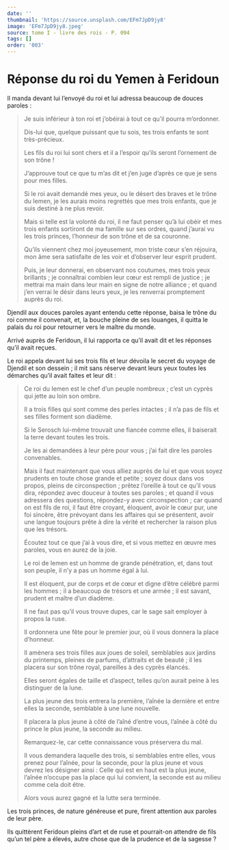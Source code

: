 ```yaml
---
date: ''
thumbnail: 'https://source.unsplash.com/EFm7JpD9jy8'
image: 'EFm7JpD9jy8.jpeg'
source: tome I - livre des rois - P. 094
tags: []
order: '003'
---
```


# Réponse du roi du Yemen à Feridoun

Il manda devant lui l’envoyé du roi et lui adressa beaucoup de douces paroles :

> Je suis inférieur à ton roi et j’obéirai à tout ce qu’il pourra m’ordonner.
>
> Dis-lui que, quelque puissant que tu sois, tes trois enfants te sont très-précieux.
>
> Les fils du roi lui sont chers et il a l’espoir qu’ils seront l’ornement de son trône !
>
> J’approuve tout ce que tu m’as dit et j’en juge d’après ce que je sens pour mes filles.
>
> Si le roi avait demandé mes yeux, ou le désert des braves et le trône du Iemen, je les aurais moins regrettés que mes trois enfants, que je suis destiné à ne plus revoir.
>
> Mais si telle est la volonté du roi, il ne faut penser qu’à lui obéir et mes trois enfants sortiront de ma famille sur ses ordres, quand j’aurai vu les trois princes, l’honneur de son trône et de sa couronne.
>
> Qu’ils viennent chez moi joyeusement, mon triste cœur s’en réjouira, mon âme sera satisfaite de les voir et d’observer leur esprit prudent.
>
> Puis, je leur donnerai, en observant nos coutumes, mes trois yeux brillants ; je connaîtrai combien leur cœur est rempli de justice ; je mettrai ma main dans leur main en signe de notre alliance ; et quand j’en verrai le désir dans leurs yeux, je les renverrai promptement auprès du roi.

Djendil aux douces paroles ayant entendu cette réponse, baisa le trône du roi comme il convenait, et, la bouche pleine de ses louanges, il quitta le palais du roi pour retourner vers le maître du monde.

Arrivé auprès de Feridoun, il lui rapporta ce qu’il avait dit et les réponses qu’il avait reçues.

Le roi appela devant lui ses trois fils et leur dévoila le secret du voyage de Djendil et son dessein ; il mit sans réserve devant leurs yeux toutes les démarches qu’il avait faites et leur dit :

> Ce roi du Iemen est le chef d’un peuple nombreux ; c’est un cyprès qui jette au loin son ombre.
>
> Il a trois filles qui sont comme des perles intactes ; il n’a pas de fils et ses filles forment son diadème.
>
> Si le Serosch lui-même trouvait une fiancée comme elles, il baiserait la terre devant toutes les trois.
>
> Je les ai demandées à leur père pour vous ; j’ai fait dire les paroles convenables.
>
> Mais il faut maintenant que vous alliez auprès de lui et que vous soyez prudents en toute chose grande et petite ; soyez doux dans vos propos, pleins de circonspection ; prêtez l’oreille à tout ce qu’il vous dira, répondez avec douceur à toutes ses paroles ; et quand il vous adressera des questions, répondez-y avec circonspection ; car quand on est fils de roi, il faut être croyant, éloquent, avoir le cœur pur, une foi sincère, être prévoyant dans les affaires qui se présentent, avoir une langue toujours prête à dire la vérité et rechercher la raison plus que les trésors.
>
> Écoutez tout ce que j’ai à vous dire, et si vous mettez en œuvre mes paroles, vous en aurez de la joie.
>
> Le roi de Iemen est un homme de grande pénétration, et, dans tout son peuple, il n’y a pas un homme égal à lui.
>
> Il est éloquent, pur de corps et de cœur et digne d’être célébré parmi les hommes ; il a beaucoup de trésors et une armée ; il est savant, prudent et maître d’un diadème.
>
> Il ne faut pas qu’il vous trouve dupes, car le sage sait employer à propos la ruse.
>
> Il ordonnera une fête pour le premier jour, où il vous donnera la place d’honneur.
>
> Il amènera ses trois filles aux joues de soleil, semblables aux jardins du printemps, pleines de parfums, d’attraits et de beauté ; il les placera sur son trône royal, pareilles à des cyprès élancés.
>
> Elles seront égales de taille et d’aspect, telles qu’on aurait peine à les distinguer de la lune.
>
> La plus jeune des trois entrera la première, l’aînée la dernière et entre elles la seconde, semblable à une lune nouvelle.
>
> Il placera la plus jeune à côté de l’aîné d’entre vous, l’aînée à côté du prince le plus jeune, la seconde au milieu.
>
> Remarquez-le, car cette connaissance vous préservera du mal.
>
> Il vous demandera laquelle des trois, si semblables entre elles, vous prenez pour l’aînée, pour la seconde, pour la plus jeune et vous devrez les désigner ainsi : Celle qui est en haut est la plus jeune, l’aînée n’occupe pas la place qui lui convient, la seconde est au milieu comme cela doit être.
>
> Alors vous aurez gagné et la lutte sera terminée.

Les trois princes, de nature généreuse et pure, firent attention aux paroles de leur père.

Ils quittèrent Feridoun pleins d’art et de ruse et pourrait-on attendre de fils qu’un tel père a élevés, autre chose que de la prudence et de la sagesse ?
